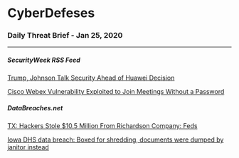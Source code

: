 # CyberDefeses
### Daily Threat Brief - Jan 25, 2020

 
-----
 
##### SecurityWeek RSS Feed
[Trump, Johnson Talk Security Ahead of Huawei Decision](http://feedproxy.google.com/~r/Securityweek/~3/G6TkvFfBAOc/trump-johnson-talk-security-ahead-huawei-decision)
 
[Cisco Webex Vulnerability Exploited to Join Meetings Without a Password](http://feedproxy.google.com/~r/Securityweek/~3/jUqFxU3oR1g/cisco-webex-vulnerability-exploited-join-meetings-without-password)
 
##### DataBreaches.net
[TX: Hackers Stole $10.5 Million From Richardson Company: Feds](https://www.databreaches.net/tx-hackers-stole-10-5-million-from-richardson-company-feds/)
 
[Iowa DHS data breach: Boxed for shredding, documents were dumped by janitor instead](https://www.databreaches.net/iowa-dhs-data-breach-boxed-for-shredding-documents-were-dumped-by-janitor-instead/)
 
